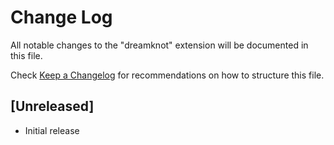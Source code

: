 # Change Log

All notable changes to the "dreamknot" extension will be documented in this file.

Check [Keep a Changelog](http://keepachangelog.com/) for recommendations on how to structure this file.

## [Unreleased]

- Initial release